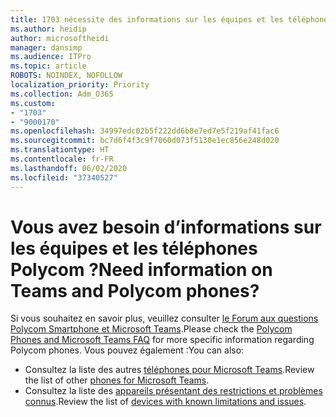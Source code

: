 ```yaml
---
title: 1703 nécessite des informations sur les équipes et les téléphones Polycom
ms.author: heidip
author: microsoftheidi
manager: dansimp
ms.audience: ITPro
ms.topic: article
ROBOTS: NOINDEX, NOFOLLOW
localization_priority: Priority
ms.collection: Adm_O365
ms.custom:
- "1703"
- "9000170"
ms.openlocfilehash: 34997edc02b5f222dd6b8e7ed7e5f219af41fac6
ms.sourcegitcommit: bc7d6f4f3c9f7060d073f5130e1ec856e248d020
ms.translationtype: HT
ms.contentlocale: fr-FR
ms.lasthandoff: 06/02/2020
ms.locfileid: "37340527"
---
```

# <a name="need-information-on-teams-and-polycom-phones"></a><span data-ttu-id="6fdc9-102">Vous avez besoin d’informations sur les équipes et les téléphones Polycom ?</span><span class="sxs-lookup"><span data-stu-id="6fdc9-102">Need information on Teams and Polycom phones?</span></span>

<span data-ttu-id="6fdc9-103">Si vous souhaitez en savoir plus, veuillez consulter [le Forum aux questions Polycom Smartphone et Microsoft Teams](https://www.polycom.com/content/dam/polycom/common/documents/faqs/polycom-phones-and-microsoft-teams-faq-enus.pdf).</span><span class="sxs-lookup"><span data-stu-id="6fdc9-103">Please check the [Polycom Phones and Microsoft Teams FAQ](https://www.polycom.com/content/dam/polycom/common/documents/faqs/polycom-phones-and-microsoft-teams-faq-enus.pdf) for more specific information regarding Polycom phones.</span></span> <span data-ttu-id="6fdc9-104">Vous pouvez également :</span><span class="sxs-lookup"><span data-stu-id="6fdc9-104">You can also:</span></span> 

- <span data-ttu-id="6fdc9-105">Consultez la liste des autres [téléphones pour Microsoft Teams](https://docs.microsoft.com/microsoftteams/phones-for-teams).</span><span class="sxs-lookup"><span data-stu-id="6fdc9-105">Review the list of other [phones for Microsoft Teams](https://docs.microsoft.com/microsoftteams/phones-for-teams).</span></span> 
- <span data-ttu-id="6fdc9-106">Consultez la liste des [appareils présentant des restrictions et problèmes connus](https://support.office.com/article/control-calls-using-a-headset-in-teams-65d6e104-444d-4013-b8c2-f11317dd69a8).</span><span class="sxs-lookup"><span data-stu-id="6fdc9-106">Review the list of [devices with known limitations and issues](https://support.office.com/article/control-calls-using-a-headset-in-teams-65d6e104-444d-4013-b8c2-f11317dd69a8).</span></span> 

